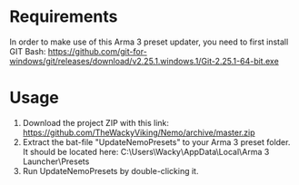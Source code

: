 # Requirements
In order to make use of this Arma 3 preset updater, you need to first install GIT Bash: https://github.com/git-for-windows/git/releases/download/v2.25.1.windows.1/Git-2.25.1-64-bit.exe

# Usage
1) Download the project ZIP with this link: https://github.com/TheWackyViking/Nemo/archive/master.zip
2) Extract the bat-file "UpdateNemoPresets" to your Arma 3 preset folder. It should be located here: C:\Users\Wacky\AppData\Local\Arma 3 Launcher\Presets
3) Run UpdateNemoPresets by double-clicking it. 
